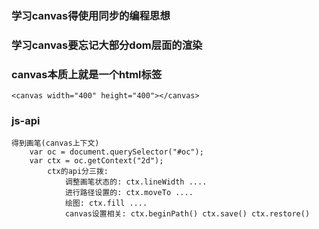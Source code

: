 ### 学习canvas得使用同步的编程思想
### 学习canvas要忘记大部分dom层面的渲染
### canvas本质上就是一个html标签
    <canvas width="400" height="400"></canvas>
### js-api
    得到画笔(canvas上下文)
        var oc = document.querySelector("#oc");
        var ctx = oc.getContext("2d");
            ctx的api分三拨:
                调整画笔状态的: ctx.lineWidth ....
                进行路径设置的: ctx.moveTo ....
                绘图: ctx.fill ....
                canvas设置相关: ctx.beginPath() ctx.save() ctx.restore()